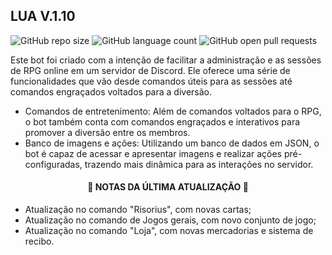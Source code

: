 ## LUA V.1.10

![GitHub repo size](https://img.shields.io/github/repo-size/FabioPYAug/LUA?style=for-the-badge)
![GitHub language count](https://img.shields.io/github/languages/count/FabioPYAug/LUA?style=for-the-badge)
![GitHub open pull requests](https://img.shields.io/github/issues-pr/FabioPYAug/LUA?style=for-the-badge)

<p>Este bot foi criado com a intenção de facilitar a administração e as sessões de RPG online em um servidor de Discord. 
Ele oferece uma série de funcionalidades que vão desde comandos úteis para as sessões até comandos engraçados voltados para a diversão.</p>

- Comandos de entretenimento: Além de comandos voltados para o RPG, o bot também conta com comandos engraçados e interativos para promover a diversão entre os membros.
- Banco de imagens e ações: Utilizando um banco de dados em JSON, o bot é capaz de acessar e apresentar imagens e realizar ações pré-configuradas, trazendo mais dinâmica para as interações no servidor.


<h4 align="center"> 
	🚧  NOTAS DA ÚLTIMA ATUALIZAÇÃO  🚧
</h4>

- Atualização no comando "Risorius", com novas cartas;
- Atualização no comando de Jogos gerais, com novo conjunto de jogo;
- Atualização no comando "Loja", com novas mercadorias e sistema de recibo. 
